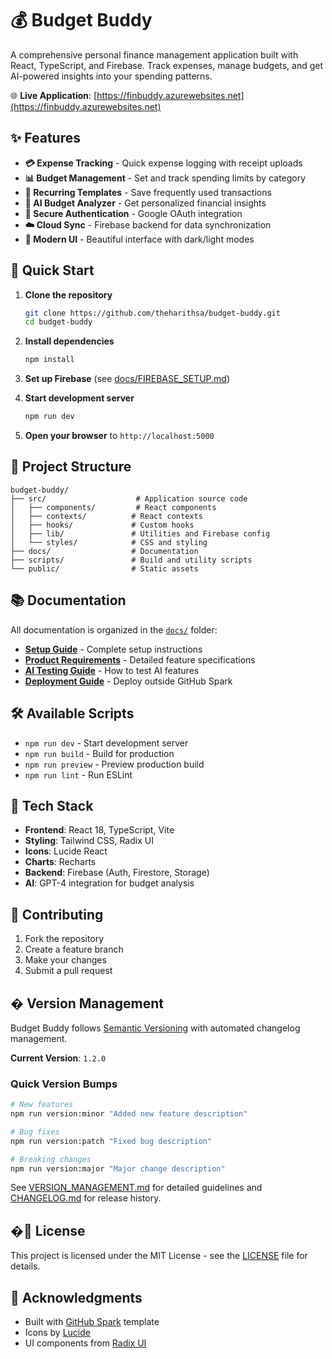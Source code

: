 # 💰 Budget Buddy

A comprehensive personal finance management application built with React, TypeScript, and Firebase. Track expenses, manage budgets, and get AI-powered insights into your spending patterns.

🌐 **Live Application**: [https://finbuddy.azurewebsites.net](https://finbuddy.azurewebsites.net)

## ✨ Features

- **💳 Expense Tracking** - Quick expense logging with receipt uploads
- **📊 Budget Management** - Set and track spending limits by category
- **🔄 Recurring Templates** - Save frequently used transactions
- **🤖 AI Budget Analyzer** - Get personalized financial insights
- **🔐 Secure Authentication** - Google OAuth integration
- **☁️ Cloud Sync** - Firebase backend for data synchronization
- **🎨 Modern UI** - Beautiful interface with dark/light modes

## 🚀 Quick Start

1. **Clone the repository**
   ```bash
   git clone https://github.com/theharithsa/budget-buddy.git
   cd budget-buddy
   ```

2. **Install dependencies**
   ```bash
   npm install
   ```

3. **Set up Firebase** (see [docs/FIREBASE_SETUP.md](./docs/FIREBASE_SETUP.md))

4. **Start development server**
   ```bash
   npm run dev
   ```

5. **Open your browser** to `http://localhost:5000`

## 📁 Project Structure

```
budget-buddy/
├── src/                    # Application source code
│   ├── components/         # React components
│   ├── contexts/          # React contexts
│   ├── hooks/             # Custom hooks
│   ├── lib/               # Utilities and Firebase config
│   └── styles/            # CSS and styling
├── docs/                  # Documentation
├── scripts/               # Build and utility scripts
└── public/                # Static assets
```

## 📚 Documentation

All documentation is organized in the [`docs/`](./docs/) folder:

- **[Setup Guide](./docs/FIREBASE_SETUP.md)** - Complete setup instructions
- **[Product Requirements](./docs/PRD.md)** - Detailed feature specifications
- **[AI Testing Guide](./docs/AI_ANALYZER_TEST_GUIDE.md)** - How to test AI features
- **[Deployment Guide](./docs/DEPLOYMENT_GUIDE.md)** - Deploy outside GitHub Spark

## 🛠️ Available Scripts

- `npm run dev` - Start development server
- `npm run build` - Build for production
- `npm run preview` - Preview production build
- `npm run lint` - Run ESLint

## 🔧 Tech Stack

- **Frontend**: React 18, TypeScript, Vite
- **Styling**: Tailwind CSS, Radix UI
- **Icons**: Lucide React
- **Charts**: Recharts
- **Backend**: Firebase (Auth, Firestore, Storage)
- **AI**: GPT-4 integration for budget analysis

## 🤝 Contributing

1. Fork the repository
2. Create a feature branch
3. Make your changes
4. Submit a pull request

## � Version Management

Budget Buddy follows [Semantic Versioning](https://semver.org/) with automated changelog management.

**Current Version**: `1.2.0`

### Quick Version Bumps
```bash
# New features
npm run version:minor "Added new feature description"

# Bug fixes  
npm run version:patch "Fixed bug description"

# Breaking changes
npm run version:major "Major change description"
```

See [VERSION_MANAGEMENT.md](VERSION_MANAGEMENT.md) for detailed guidelines and [CHANGELOG.md](CHANGELOG.md) for release history.

## �📄 License

This project is licensed under the MIT License - see the [LICENSE](LICENSE) file for details.

## 🙏 Acknowledgments

- Built with [GitHub Spark](https://githubnext.com/projects/spark) template
- Icons by [Lucide](https://lucide.dev/)
- UI components from [Radix UI](https://www.radix-ui.com/)
